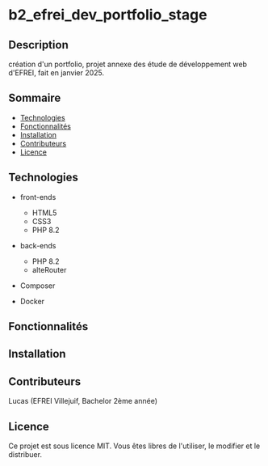 b2_efrei_dev_portfolio_stage <!-- omit in toc -->
===

Description <!-- omit in toc -->
---

création d'un portfolio, projet annexe des étude de développement web d'EFREI, fait en janvier 2025.

Sommaire <!-- omit in toc -->
--------

- [Technologies](#technologies)
- [Fonctionnalités](#fonctionnalités)
- [Installation](#installation)
- [Contributeurs](#contributeurs)
- [Licence](#licence)

Technologies
------------

- front-ends
  - HTML5
  - CSS3
  - PHP 8.2

- back-ends
  - PHP 8.2
  - alteRouter

- Composer
- Docker

Fonctionnalités
---------------

Installation
------------

Contributeurs
-------------

Lucas (EFREI Villejuif, Bachelor 2ème année)

Licence
-------

Ce projet est sous licence MIT. Vous êtes libres de l'utiliser, le modifier et le distribuer.
